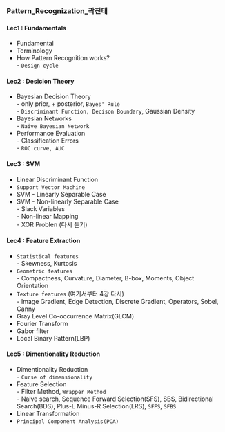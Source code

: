 ### Pattern_Recognization_곽진태
#### Lec1 : Fundamentals
- Fundamental
- Terminology
- How Pattern Recognition works?
<br> - `Design cycle`
#### Lec2 : Desicion Theory
- Bayesian Decision Theory
<br> - only prior, + posterior, `Bayes' Rule`
<br> - `Discriminant Function, Decison Boundary`, Gaussian Density
- Bayesian Networks
<br> - `Naive Bayesian Network`
- Performance Evaluation
<br> - Classification Errors
<br> - `ROC curve, AUC`
#### Lec3 : SVM
- Linear Discriminant Function
- `Support Vector Machine`
- SVM - Linearly Separable Case
- SVM - Non-linearly Separable Case
<br> - Slack Variables
<br> - Non-linear Mapping
<br> - XOR Problen (다시 듣기)
#### Lec4 : Feature Extraction
- `Statistical features`
<br> - Skewness, Kurtosis
- `Geometric features`
<br> - Compactness, Curvature, Diameter, B-box, Moments, Object Orientation
- `Texture features` (여기서부터 4강 다시)
<br> - Image Gradient, Edge Detection, Discrete Gradient, Operators, Sobel, Canny
- Gray Level Co-occurrence Matrix(GLCM)
- Fourier Transform
- Gabor filter
- Local Binary Pattern(LBP)
#### Lec5 : Dimentionality Reduction
- Dimentionality Reduction
<br> - `Curse of dimensionality`
- Feature Selection
<br> - Filter Method, `Wrapper Method`
<br> - Naive search, Sequence Forward Selection(SFS), SBS, Bidirectional Search(BDS), Plus-L Minus-R Selection(LRS), `SFFS`, `SFBS`
- Linear Transformation
- `Principal Component Analysis(PCA)`

